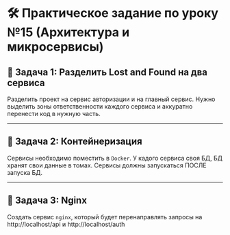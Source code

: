 # 🛠️ Практическое задание по уроку №15 (Архитектура и микросервисы)

## 📌 Задача 1: Разделить **Lost and Found** на два сервиса

Разделить проект на сервис авторизации и на главный сервис.
Нужно выделить зоны ответственности каждого сервиса и аккуратно перенести код в нужную часть.

---

## 📌 Задача 2: Контейнеризация

Сервисы необходимо поместить в `Docker`.
У кадого сервиса своя БД, БД хранят свои данные в томах.
Сервисы должны запускаться ПОСЛЕ запуска БД.

---

## 📌 Задача 3: Nginx

Создать сервис `nginx`, который будет перенаправлять запросы на http://localhost/api и http://localhost/auth

